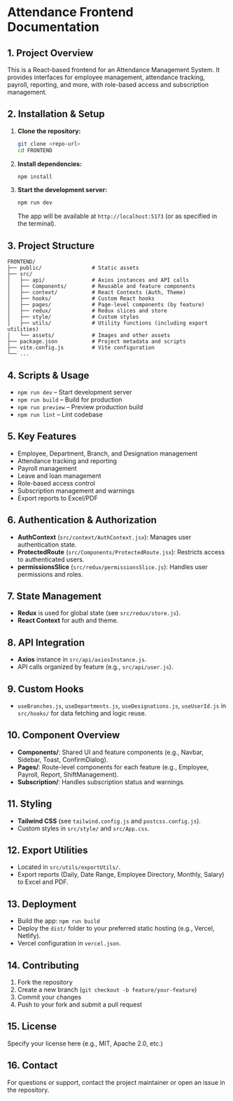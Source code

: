 # Attendance Frontend Documentation

## 1. Project Overview
This is a React-based frontend for an Attendance Management System. It provides interfaces for employee management, attendance tracking, payroll, reporting, and more, with role-based access and subscription management.

## 2. Installation & Setup

1. **Clone the repository:**
   ```bash
   git clone <repo-url>
   cd FRONTEND
   ```
2. **Install dependencies:**
   ```bash
   npm install
   ```
3. **Start the development server:**
   ```bash
   npm run dev
   ```
   The app will be available at `http://localhost:5173` (or as specified in the terminal).

## 3. Project Structure
```
FRONTEND/
├── public/                # Static assets
├── src/
│   ├── api/               # Axios instances and API calls
│   ├── Components/        # Reusable and feature components
│   ├── context/           # React Contexts (Auth, Theme)
│   ├── hooks/             # Custom React hooks
│   ├── pages/             # Page-level components (by feature)
│   ├── redux/             # Redux slices and store
│   ├── style/             # Custom styles
│   ├── utils/             # Utility functions (including export utilities)
│   └── assets/            # Images and other assets
├── package.json           # Project metadata and scripts
├── vite.config.js         # Vite configuration
└── ...
```

## 4. Scripts & Usage
- `npm run dev` – Start development server
- `npm run build` – Build for production
- `npm run preview` – Preview production build
- `npm run lint` – Lint codebase

## 5. Key Features
- Employee, Department, Branch, and Designation management
- Attendance tracking and reporting
- Payroll management
- Leave and loan management
- Role-based access control
- Subscription management and warnings
- Export reports to Excel/PDF

## 6. Authentication & Authorization
- **AuthContext** (`src/context/AuthContext.jsx`): Manages user authentication state.
- **ProtectedRoute** (`src/Components/ProtectedRoute.jsx`): Restricts access to authenticated users.
- **permissionsSlice** (`src/redux/permissionsSlice.js`): Handles user permissions and roles.

## 7. State Management
- **Redux** is used for global state (see `src/redux/store.js`).
- **React Context** for auth and theme.

## 8. API Integration
- **Axios** instance in `src/api/axiosInstance.js`.
- API calls organized by feature (e.g., `src/api/user.js`).

## 9. Custom Hooks
- `useBranches.js`, `useDepartments.js`, `useDesignations.js`, `useUserId.js` in `src/hooks/` for data fetching and logic reuse.

## 10. Component Overview
- **Components/**: Shared UI and feature components (e.g., Navbar, Sidebar, Toast, ConfirmDialog).
- **Pages/**: Route-level components for each feature (e.g., Employee, Payroll, Report, ShiftManagement).
- **Subscription/**: Handles subscription status and warnings.

## 11. Styling
- **Tailwind CSS** (see `tailwind.config.js` and `postcss.config.js`).
- Custom styles in `src/style/` and `src/App.css`.

## 12. Export Utilities
- Located in `src/utils/exportUtils/`.
- Export reports (Daily, Date Range, Employee Directory, Monthly, Salary) to Excel and PDF.

## 13. Deployment
- Build the app: `npm run build`
- Deploy the `dist/` folder to your preferred static hosting (e.g., Vercel, Netlify).
- Vercel configuration in `vercel.json`.

## 14. Contributing
1. Fork the repository
2. Create a new branch (`git checkout -b feature/your-feature`)
3. Commit your changes
4. Push to your fork and submit a pull request

## 15. License
Specify your license here (e.g., MIT, Apache 2.0, etc.)

## 16. Contact
For questions or support, contact the project maintainer or open an issue in the repository.
